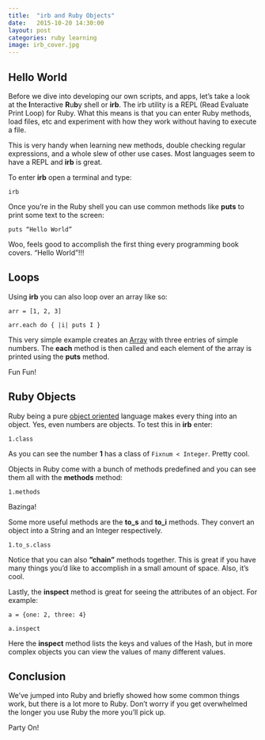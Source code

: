 ```yaml
---
title:  "irb and Ruby Objects"
date:   2015-10-20 14:30:00
layout: post
categories: ruby learning
image: irb_cover.jpg
---
```


## Hello World

Before we dive into developing our own scripts, and apps, let’s take a look at the **I**nteractive **R**u**b**y shell or **irb**.  The irb utility is a REPL (Read Evaluate Print Loop) for Ruby.  What this means is that you can enter Ruby methods, load files, etc and experiment with how they work without having to execute a file.

This is very handy when learning new methods, double checking regular expressions, and a whole slew of other use cases.  Most languages seem to have a REPL and **irb** is great.

<!--more-->

To enter **irb** open a terminal and type:

```
irb
```

Once you’re in the Ruby shell you can use common methods like **puts** to print some text to the screen:

```
puts “Hello World”
```

Woo, feels good to accomplish the first thing every programming book covers.  “Hello World”!!!

## Loops

Using **irb** you can also loop over an array like so:

```
arr = [1, 2, 3]
```

```
arr.each do { |i| puts I }
```

This very simple example creates an [Array](http://ruby-doc.org/core-2.2.0/Array.html) with three entries of simple numbers.  The **each** method is then called and each element of the array is printed using the **puts** method.

Fun Fun!

## Ruby Objects

Ruby being a pure [object oriented](https://en.wikipedia.org/wiki/Object-oriented_programming) language makes every thing into an object.  Yes, even numbers are objects.  To test this in **irb** enter:

```
1.class
```

As you can see the number **1** has a class of ```Fixnum < Integer```.  Pretty cool.

Objects in Ruby come with a bunch of methods predefined and you can see them all with the **methods** method:

```
1.methods
```

Bazinga!  

Some more useful methods are the **to_s** and **to_i** methods. They convert an object into a String and an Integer respectively.  

```
1.to_s.class
```

Notice that you can also **”chain”** methods together.  This is great if you have many things you’d like to accomplish in a small amount of space.  Also, it’s cool.

Lastly, the **inspect** method is great for seeing the attributes of an object.  For example:

```
a = {one: 2, three: 4}
```

```
a.inspect
```

Here the **inspect** method lists the keys and values of the Hash, but in more complex objects you can view the values of many different values.

## Conclusion

We’ve jumped into Ruby and briefly showed how some common things work, but there is a lot more to Ruby.  Don’t worry if you get overwhelmed the longer you use Ruby the more you’ll pick up.

Party On!

